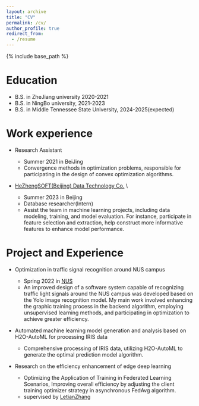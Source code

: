 ```yaml
---
layout: archive
title: "CV"
permalink: /cv/
author_profile: true
redirect_from:
  - /resume
---
```


{% include base_path %}

Education
======
* B.S. in ZheJiang university 2020-2021
* B.S. in NingBo university, 2021-2023
* B.S. in Middle Tennessee State University, 2024-2025(expected)




Work experience 
======
* Research Assistant
  * Summer 2021 in BeiJing
  * Convergence methods in optimization problems, responsible for participating in the design of convex optimization algorithms.

* [HeZhengSOFT(Beijing) Data Technology Co.](https://www.heshunsoft.com/en/)   \
  * Summer 2023 in Beijing
  * Database researcher(Intern)
  * Assist the team in machine learning projects, including data modeling, training, and model evaluation. For instance, participate in feature selection and extraction, help construct more informative features to enhance model performance.

  
Project and Experience
======
* Optimization in traffic signal recognition around NUS campus
  * Spring 2022   in [NUS](https://nus.edu.sg/)
  * An improved design of a software system capable of recognizing traffic light signals around the NUS campus was developed based on the Yolo image recognition model. My main work involved enhancing the graphic training process in the backend algorithm, employing unsupervised learning methods, and participating in optimization to achieve greater efficiency.

* Automated machine learning model generation and analysis based on H2O-AutoML for processing IRIS data
  * Comprehensive processing of IRIS data, utilizing H2O-AutoML to generate the optimal prediction model algorithm.
 
* Research on the efficiency enhancement of edge deep learning
  * Optimizing the Application of Training in Federated Learning Scenarios, Improving overall efficiency by adjusting the client training optimizer strategy in asynchronous FedAvg algorithm.
  * supervised by [LetianZhang](https://letian-zhang.github.io/)

